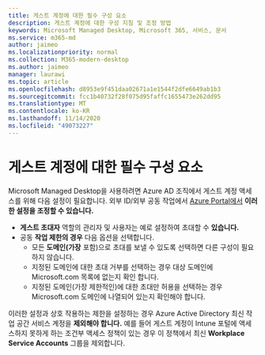 ```yaml
---
title: 게스트 계정에 대한 필수 구성 요소
description: 게스트 계정에 대한 구성 지침 및 조정 방법
keywords: Microsoft Managed Desktop, Microsoft 365, 서비스, 문서
ms.service: m365-md
author: jaimeo
ms.localizationpriority: normal
ms.collection: M365-modern-desktop
ms.author: jaimeo
manager: laurawi
ms.topic: article
ms.openlocfilehash: d8953e9f451daa02671a1e1544f2dfe6649ab1b3
ms.sourcegitcommit: fcc1b40732f28f075d95faffc1655473e262dd95
ms.translationtype: MT
ms.contentlocale: ko-KR
ms.lasthandoff: 11/14/2020
ms.locfileid: "49073227"
---
```

# <a name="prerequisites-for-guest-accounts"></a>게스트 계정에 대한 필수 구성 요소

Microsoft Managed Desktop을 사용하려면 Azure AD 조직에서 게스트 계정 액세스를 위해 다음 설정이 필요합니다. 외부 ID/외부 공동 작업에서 [Azure Portal에서](https://portal.azure.com) **이러한 설정을 조정할 수 있습니다.**

-   **게스트 초대자** 역할의 관리자 및 사용자는 예로 설정하여 초대할 수 **있습니다.**
-   공동 **작업 제한의 경우** 다음 옵션을 선택합니다.
    -   모든 **도메인(가장** 포함)으로 초대를 보낼 수 있도록 선택하면 다른 구성이 필요하지 않습니다.
    -   지정된 도메인에 대한 초대 거부를 선택하는 경우 대상 도메인에 Microsoft.com 목록에 없는지 확인 합니다. 
    -   지정된 도메인(가장 제한적인)에 대한 초대만 허용을 선택하는 경우  Microsoft.com 도메인에 나열되어 있는지 확인해야 합니다. 

이러한 설정과 상호 작용하는 제한을 설정하는 경우 Azure Active Directory 최신 작업 공간 서비스 계정을 **제외해야 합니다.** 예를 들어 게스트 계정이 Intune 포털에 액세스하지 못하게 하는 조건부 액세스 정책이 있는 경우 이 정책에서 최신 **Workplace Service Accounts** 그룹을 제외합니다.

